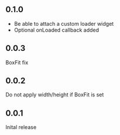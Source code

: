 ## 0.1.0

* Be able to attach a custom loader widget
* Optional onLoaded callback added

## 0.0.3

BoxFit fix

## 0.0.2

Do not apply width/height if BoxFit is set

## 0.0.1

Inital release